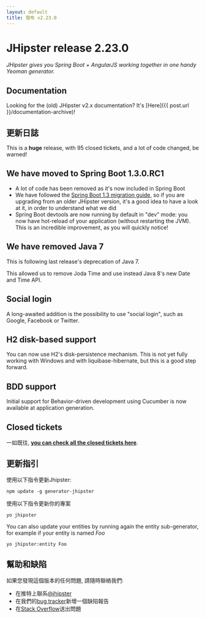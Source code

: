 ```yaml
---
layout: default
title: 發布 v2.23.0
---
```


JHipster release 2.23.0
==================

*JHipster gives you Spring Boot + AngularJS working together in one handy Yeoman generator.*

Documentation
----------

Looking for the (old) JHipster v2.x documentation? It's [Here]({{ post.url }}/documentation-archive)!

更新日誌
----------

This is a **huge** release, with 95 closed tickets, and a lot of code changed, be warned!

## We have moved to Spring Boot 1.3.0.RC1

- A lot of code has been removed as it's now included in Spring Boot
- We have followed the [Spring Boot 1.3 migration guide](https://github.com/spring-projects/spring-boot/wiki/Spring-Boot-1.3.0-RC1-Release-Notes), so if you are upgrading from an older JHipster version, it's a good idea to have a look at it, in order to understand what we did
- Spring Boot devtools are now running by default in "dev" mode: you now have hot-reload of your application (without restarting the JVM). This is an incredible improvement, as you will quickly notice!

## We have removed Java 7

This is following last release's deprecation of Java 7.

This allowed us to remove Joda Time and use instead Java 8's new Date and Time API.

## Social login

A long-awaited addition is the possibility to use "social login", such as Google, Facebook or Twitter.

## H2 disk-based support

You can now use H2's disk-persistence mechanism. This is not yet fully working with Windows and with liquibase-hibernate, but this is a good step forward.

## BDD support

Initial support for Behavior-driven development using Cucumber is now available at application generation.

Closed tickets
------------

一如既往, __[you can check all the closed tickets here](https://github.com/jhipster/generator-jhipster/issues?q=milestone%3A2.23.0+is%3Aclosed)__.

更新指引
------------

使用以下指令更新Jhipster:

```
npm update -g generator-jhipster
```

使用以下指令更新你的專案

```
yo jhipster
```

You can also update your entities by running again the entity sub-generator, for example if your entity is named _Foo_

```
yo jhipster:entity Foo
```

幫助和缺陷
--------------

如果您發現這個版本的任何問題, 請隨時聯絡我們:

- 在推特上聯系[@jhipster](https://twitter.com/jhipster)
- 在我們的[bug tracker](https://github.com/jhipster/generator-jhipster/issues?state=open)新增一個缺陷報告
- 在[Stack Overflow](http://stackoverflow.com/tags/jhipster/info)送出問題
